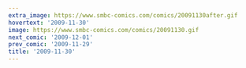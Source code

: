 ```yaml
---
extra_image: https://www.smbc-comics.com/comics/20091130after.gif
hovertext: '2009-11-30'
image: https://www.smbc-comics.com/comics/20091130.gif
next_comic: '2009-12-01'
prev_comic: '2009-11-29'
title: '2009-11-30'
---
```



